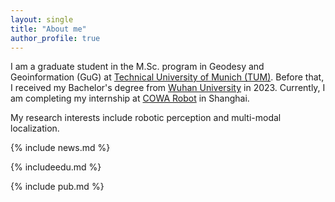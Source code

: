 ```yaml
---
layout: single
title: "About me"
author_profile: true
---
```



<!-- <style>
.page__content {
  font-size: 0.9em;
}
.page__content p {
  font-size: 0.9em;
  line-height: 1.5;
}
.page__content h1, .page__content h2, .page__content h3 {
  font-size: 1.1em;
}

/* Ensure included files like edu.md and news.md inherit the same styles */
.page__content .include-content {
  font-size: 0.9em;
  line-height: 1.5;
}
.page__content .include-content h1, 
.page__content .include-content h2, 
.page__content .include-content h3 {
  font-size: 1.1em;
}
</style> -->

I am a graduate student in the M.Sc. program in Geodesy and Geoinformation (GuG) at [Technical University of Munich (TUM)](https://www.tum.de/en/). Before that, I received my Bachelor's degree from [Wuhan University](https://en.whu.edu.cn/) in 2023. Currently, I am completing my internship at [COWA Robot](https://www.cowarobot.com/) in Shanghai.

My research interests include robotic perception and multi-modal localization.

{% include news.md %}

{% includeedu.md %}

{% include pub.md %}